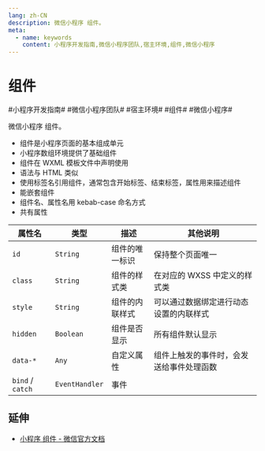 ```yaml
---
lang: zh-CN
description: 微信小程序 组件。
meta:
  - name: keywords
    content: 小程序开发指南,微信小程序团队,宿主环境,组件,微信小程序
---
```


# 组件

\#小程序开发指南#
\#微信小程序团队#
\#宿主环境#
\#组件#
\#微信小程序#

微信小程序 组件。

* 组件是小程序页面的基本组成单元
* 小程序数组环境提供了基础组件
* 组件在 WXML 模板文件中声明使用  
* 语法与 HTML 类似
* 使用标签名引用组件，通常包含开始标签、结束标签，属性用来描述组件
* 能嵌套组件
* 组件名、属性名用 kebab-case 命名方式
* 共有属性

| 属性名            | 类型            | 描述         | 其他说明                            |
| ---------------- | -------------- | ------------ | --------------------------------- |
| `id`             | `String`       | 组件的唯一标识 | 保持整个页面唯一                     |
| `class`          | `String`       | 组件的样式类   | 在对应的 WXSS 中定义的样式类          |
| `style`          | `String`       | 组件的内联样式 | 可以通过数据绑定进行动态设置的内联样式   |
| `hidden`         | `Boolean`      | 组件是否显示   | 所有组件默认显示                     |
| `data-*`         | `Any`          | 自定义属性     | 组件上触发的事件时，会发送给事件处理函数 |
| `bind` / `catch` | `EventHandler` | 事件          |                                   |

## 延伸

* [小程序 组件 - 微信官方文档](https://developers.weixin.qq.com/miniprogram/dev/component/)
